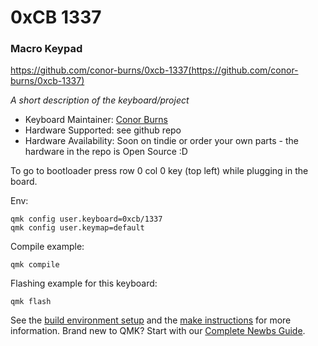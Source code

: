 # 0xCB 1337

### Macro Keypad

https://github.com/conor-burns/0xcb-1337(https://github.com/conor-burns/0xcb-1337)

*A short description of the keyboard/project*

* Keyboard Maintainer: [Conor Burns](https://github.com/conor-burns)
* Hardware Supported: see github repo
* Hardware Availability: Soon on tindie or order your own parts - the hardware in the repo is Open Source :D

To go to bootloader press row 0 col 0 key (top left) while plugging in the board.

Env:

    qmk config user.keyboard=0xcb/1337
    qmk config user.keymap=default
    
Compile example:

    qmk compile

Flashing example for this keyboard:

    qmk flash

See the [build environment setup](https://docs.qmk.fm/#/getting_started_build_tools) and the [make instructions](https://docs.qmk.fm/#/getting_started_make_guide) for more information. Brand new to QMK? Start with our [Complete Newbs Guide](https://docs.qmk.fm/#/newbs).
